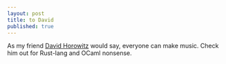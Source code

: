 ```yaml
---
layout: post
title: to David
published: true
---
```


<blockquote class="imgur-embed-pub" lang="en" data-id="a/IvFpFxq" data-context="false" ><a href="//imgur.com/a/IvFpFxq"></a></blockquote><script async src="//s.imgur.com/min/embed.js" charset="utf-8"></script>

As my friend [David Horowitz](https://horowitz.dev) would say, everyone can make music. Check him out for Rust-lang and OCaml nonsense. 